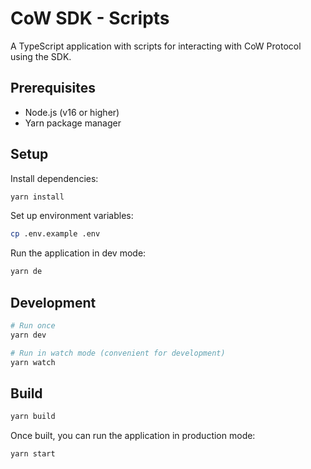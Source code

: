 # CoW SDK - Scripts

A TypeScript application with scripts for interacting with CoW Protocol using the SDK.

## Prerequisites

- Node.js (v16 or higher)
- Yarn package manager

## Setup
Install dependencies:
```bash
yarn install
```

Set up environment variables:

```bash
cp .env.example .env
```

Run the application in dev mode:

```bash
yarn de
```


## Development

```bash
# Run once
yarn dev

# Run in watch mode (convenient for development)
yarn watch
```

## Build

```bash
yarn build
```

Once built, you can run the application in production mode:

```bash
yarn start
```
